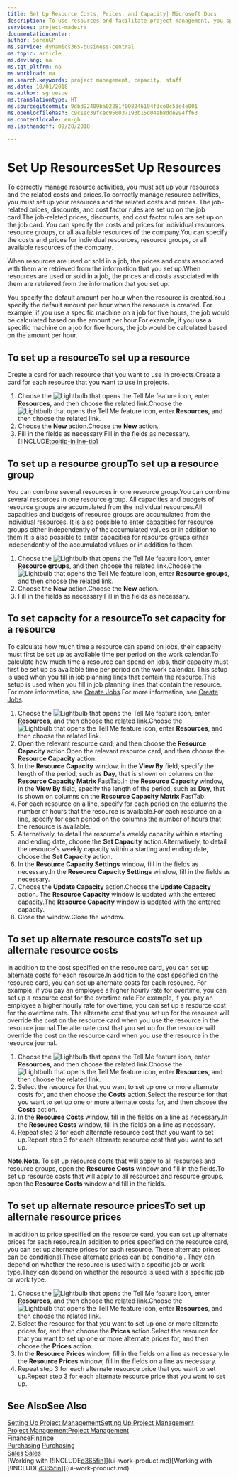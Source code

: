 ```yaml
---
title: Set Up Resource Costs, Prices, and Capacity| Microsoft Docs
description: To use resources and facilitate project management, you specify costs and prices for individual resources or resource groups, and set the resource capacity.
services: project-madeira
documentationcenter: 
author: SorenGP
ms.service: dynamics365-business-central
ms.topic: article
ms.devlang: na
ms.tgt_pltfrm: na
ms.workload: na
ms.search.keywords: project management, capacity, staff
ms.date: 10/01/2018
ms.author: sgroespe
ms.translationtype: HT
ms.sourcegitcommit: 9dbd92409ba02281f008246194f3ce0c53e4e001
ms.openlocfilehash: c9c1ec39fcec950037193b15d04ab8dde994ff63
ms.contentlocale: en-gb
ms.lasthandoff: 09/28/2018

---
```

# <a name="set-up-resources"></a><span data-ttu-id="274a0-103">Set Up Resources</span><span class="sxs-lookup"><span data-stu-id="274a0-103">Set Up Resources</span></span>
<span data-ttu-id="274a0-104">To correctly manage resource activities, you must set up your resources and the related costs and prices.</span><span class="sxs-lookup"><span data-stu-id="274a0-104">To correctly manage resource activities, you must set up your resources and the related costs and prices.</span></span> <span data-ttu-id="274a0-105">The job-related prices, discounts, and cost factor rules are set up on the job card.</span><span class="sxs-lookup"><span data-stu-id="274a0-105">The job-related prices, discounts, and cost factor rules are set up on the job card.</span></span> <span data-ttu-id="274a0-106">You can specify the costs and prices for individual resources, resource groups, or all available resources of the company.</span><span class="sxs-lookup"><span data-stu-id="274a0-106">You can specify the costs and prices for individual resources, resource groups, or all available resources of the company.</span></span>

<span data-ttu-id="274a0-107">When resources are used or sold in a job, the prices and costs associated with them are retrieved from the information that you set up.</span><span class="sxs-lookup"><span data-stu-id="274a0-107">When resources are used or sold in a job, the prices and costs associated with them are retrieved from the information that you set up.</span></span>

<span data-ttu-id="274a0-108">You specify the default amount per hour when the resource is created.</span><span class="sxs-lookup"><span data-stu-id="274a0-108">You specify the default amount per hour when the resource is created.</span></span> <span data-ttu-id="274a0-109">For example, if you use a specific machine on a job for five hours, the job would be calculated based on the amount per hour.</span><span class="sxs-lookup"><span data-stu-id="274a0-109">For example, if you use a specific machine on a job for five hours, the job would be calculated based on the amount per hour.</span></span>

## <a name="to-set-up-a-resource"></a><span data-ttu-id="274a0-110">To set up a resource</span><span class="sxs-lookup"><span data-stu-id="274a0-110">To set up a resource</span></span>
<span data-ttu-id="274a0-111">Create a card for each resource that you want to use in projects.</span><span class="sxs-lookup"><span data-stu-id="274a0-111">Create a card for each resource that you want to use in projects.</span></span>

1. <span data-ttu-id="274a0-112">Choose the ![Lightbulb that opens the Tell Me feature](media/ui-search/search_small.png "Tell me what you want to do") icon, enter **Resources**, and then choose the related link.</span><span class="sxs-lookup"><span data-stu-id="274a0-112">Choose the ![Lightbulb that opens the Tell Me feature](media/ui-search/search_small.png "Tell me what you want to do") icon, enter **Resources**, and then choose the related link.</span></span>
2. <span data-ttu-id="274a0-113">Choose the **New** action.</span><span class="sxs-lookup"><span data-stu-id="274a0-113">Choose the **New** action.</span></span>
3. <span data-ttu-id="274a0-114">Fill in the fields as necessary.</span><span class="sxs-lookup"><span data-stu-id="274a0-114">Fill in the fields as necessary.</span></span> [!INCLUDE[tooltip-inline-tip](includes/tooltip-inline-tip_md.md)]  

## <a name="to-set-up-a-resource-group"></a><span data-ttu-id="274a0-115">To set up a resource group</span><span class="sxs-lookup"><span data-stu-id="274a0-115">To set up a resource group</span></span>
<span data-ttu-id="274a0-116">You can combine several resources in one resource group.</span><span class="sxs-lookup"><span data-stu-id="274a0-116">You can combine several resources in one resource group.</span></span> <span data-ttu-id="274a0-117">All capacities and budgets of resource groups are accumulated from the individual resources.</span><span class="sxs-lookup"><span data-stu-id="274a0-117">All capacities and budgets of resource groups are accumulated from the individual resources.</span></span> <span data-ttu-id="274a0-118">It is also possible to enter capacities for resource groups either independently of the accumulated values or in addition to them.</span><span class="sxs-lookup"><span data-stu-id="274a0-118">It is also possible to enter capacities for resource groups either independently of the accumulated values or in addition to them.</span></span>

1. <span data-ttu-id="274a0-119">Choose the ![Lightbulb that opens the Tell Me feature](media/ui-search/search_small.png "Tell me what you want to do") icon, enter **Resource groups**, and then choose the related link.</span><span class="sxs-lookup"><span data-stu-id="274a0-119">Choose the ![Lightbulb that opens the Tell Me feature](media/ui-search/search_small.png "Tell me what you want to do") icon, enter **Resource groups**, and then choose the related link.</span></span>
2. <span data-ttu-id="274a0-120">Choose the **New** action.</span><span class="sxs-lookup"><span data-stu-id="274a0-120">Choose the **New** action.</span></span>
3. <span data-ttu-id="274a0-121">Fill in the fields as necessary.</span><span class="sxs-lookup"><span data-stu-id="274a0-121">Fill in the fields as necessary.</span></span>

## <a name="to-set-capacity-for-a-resource"></a><span data-ttu-id="274a0-122">To set capacity for a resource</span><span class="sxs-lookup"><span data-stu-id="274a0-122">To set capacity for a resource</span></span>
<span data-ttu-id="274a0-123">To calculate how much time a resource can spend on jobs, their capacity must first be set up as available time per period on the work calendar.</span><span class="sxs-lookup"><span data-stu-id="274a0-123">To calculate how much time a resource can spend on jobs, their capacity must first be set up as available time per period on the work calendar.</span></span> <span data-ttu-id="274a0-124">This setup is used when you fill in job planning lines that contain the resource.</span><span class="sxs-lookup"><span data-stu-id="274a0-124">This setup is used when you fill in job planning lines that contain the resource.</span></span> <span data-ttu-id="274a0-125">For more information, see [Create Jobs](projects-how-create-jobs.md).</span><span class="sxs-lookup"><span data-stu-id="274a0-125">For more information, see [Create Jobs](projects-how-create-jobs.md).</span></span>

1. <span data-ttu-id="274a0-126">Choose the ![Lightbulb that opens the Tell Me feature](media/ui-search/search_small.png "Tell me what you want to do") icon, enter **Resources**, and then choose the related link.</span><span class="sxs-lookup"><span data-stu-id="274a0-126">Choose the ![Lightbulb that opens the Tell Me feature](media/ui-search/search_small.png "Tell me what you want to do") icon, enter **Resources**, and then choose the related link.</span></span>
2. <span data-ttu-id="274a0-127">Open the relevant resource card, and then choose the **Resource Capacity** action.</span><span class="sxs-lookup"><span data-stu-id="274a0-127">Open the relevant resource card, and then choose the **Resource Capacity** action.</span></span>
3. <span data-ttu-id="274a0-128">In the **Resource Capacity** window, in the **View By** field, specify the length of the period, such as **Day**, that is shown on columns on the **Resource Capacity Matrix** FastTab.</span><span class="sxs-lookup"><span data-stu-id="274a0-128">In the **Resource Capacity** window, in the **View By** field, specify the length of the period, such as **Day**, that is shown on columns on the **Resource Capacity Matrix** FastTab.</span></span>
4. <span data-ttu-id="274a0-129">For each resource on a line, specify for each period on the columns the number of hours that the resource is available.</span><span class="sxs-lookup"><span data-stu-id="274a0-129">For each resource on a line, specify for each period on the columns the number of hours that the resource is available.</span></span>
5. <span data-ttu-id="274a0-130">Alternatively, to detail the resource's weekly capacity within a starting and ending date, choose the **Set Capacity** action.</span><span class="sxs-lookup"><span data-stu-id="274a0-130">Alternatively, to detail the resource's weekly capacity within a starting and ending date, choose the **Set Capacity** action.</span></span>
6. <span data-ttu-id="274a0-131">In the **Resource Capacity Settings** window, fill in the fields as necessary.</span><span class="sxs-lookup"><span data-stu-id="274a0-131">In the **Resource Capacity Settings** window, fill in the fields as necessary.</span></span>
7. <span data-ttu-id="274a0-132">Choose the **Update Capacity** action.</span><span class="sxs-lookup"><span data-stu-id="274a0-132">Choose the **Update Capacity** action.</span></span> <span data-ttu-id="274a0-133">The **Resource Capacity** window is updated with the entered capacity.</span><span class="sxs-lookup"><span data-stu-id="274a0-133">The **Resource Capacity** window is updated with the entered capacity.</span></span>
8. <span data-ttu-id="274a0-134">Close the window.</span><span class="sxs-lookup"><span data-stu-id="274a0-134">Close the window.</span></span>

## <a name="to-set-up-alternate-resource-costs"></a><span data-ttu-id="274a0-135">To set up alternate resource costs</span><span class="sxs-lookup"><span data-stu-id="274a0-135">To set up alternate resource costs</span></span>
<span data-ttu-id="274a0-136">In addition to the cost specified on the resource card, you can set up alternate costs for each resource.</span><span class="sxs-lookup"><span data-stu-id="274a0-136">In addition to the cost specified on the resource card, you can set up alternate costs for each resource.</span></span> <span data-ttu-id="274a0-137">For example, if you pay an employee a higher hourly rate for overtime, you can set up a resource cost for the overtime rate.</span><span class="sxs-lookup"><span data-stu-id="274a0-137">For example, if you pay an employee a higher hourly rate for overtime, you can set up a resource cost for the overtime rate.</span></span> <span data-ttu-id="274a0-138">The alternate cost that you set up for the resource will override the cost on the resource card when you use the resource in the resource journal.</span><span class="sxs-lookup"><span data-stu-id="274a0-138">The alternate cost that you set up for the resource will override the cost on the resource card when you use the resource in the resource journal.</span></span>

1. <span data-ttu-id="274a0-139">Choose the ![Lightbulb that opens the Tell Me feature](media/ui-search/search_small.png "Tell me what you want to do") icon, enter **Resources**, and then choose the related link.</span><span class="sxs-lookup"><span data-stu-id="274a0-139">Choose the ![Lightbulb that opens the Tell Me feature](media/ui-search/search_small.png "Tell me what you want to do") icon, enter **Resources**, and then choose the related link.</span></span>  
2. <span data-ttu-id="274a0-140">Select the resource for that you want to set up one or more alternate costs for, and then choose the **Costs** action.</span><span class="sxs-lookup"><span data-stu-id="274a0-140">Select the resource for that you want to set up one or more alternate costs for, and then choose the **Costs** action.</span></span>  
3. <span data-ttu-id="274a0-141">In the **Resource Costs** window, fill in the fields on a line as necessary.</span><span class="sxs-lookup"><span data-stu-id="274a0-141">In the **Resource Costs** window, fill in the fields on a line as necessary.</span></span>  
4. <span data-ttu-id="274a0-142">Repeat step 3 for each alternate resource cost that you want to set up.</span><span class="sxs-lookup"><span data-stu-id="274a0-142">Repeat step 3 for each alternate resource cost that you want to set up.</span></span>

<span data-ttu-id="274a0-143">**Note**.</span><span class="sxs-lookup"><span data-stu-id="274a0-143">**Note**.</span></span> <span data-ttu-id="274a0-144">To set up resource costs that will apply to all resources and resource groups, open the **Resource Costs** window and fill in the fields.</span><span class="sxs-lookup"><span data-stu-id="274a0-144">To set up resource costs that will apply to all resources and resource groups, open the **Resource Costs** window and fill in the fields.</span></span>

## <a name="to-set-up-alternate-resource-prices"></a><span data-ttu-id="274a0-145">To set up alternate resource prices</span><span class="sxs-lookup"><span data-stu-id="274a0-145">To set up alternate resource prices</span></span>
<span data-ttu-id="274a0-146">In addition to price specified on the resource card, you can set up alternate prices for each resource.</span><span class="sxs-lookup"><span data-stu-id="274a0-146">In addition to price specified on the resource card, you can set up alternate prices for each resource.</span></span> <span data-ttu-id="274a0-147">These alternate prices can be conditional.</span><span class="sxs-lookup"><span data-stu-id="274a0-147">These alternate prices can be conditional.</span></span> <span data-ttu-id="274a0-148">They can depend on whether the resource is used with a specific job or work type.</span><span class="sxs-lookup"><span data-stu-id="274a0-148">They can depend on whether the resource is used with a specific job or work type.</span></span>

1. <span data-ttu-id="274a0-149">Choose the ![Lightbulb that opens the Tell Me feature](media/ui-search/search_small.png "Tell me what you want to do") icon, enter **Resources**, and then choose the related link.</span><span class="sxs-lookup"><span data-stu-id="274a0-149">Choose the ![Lightbulb that opens the Tell Me feature](media/ui-search/search_small.png "Tell me what you want to do") icon, enter **Resources**, and then choose the related link.</span></span>
2. <span data-ttu-id="274a0-150">Select the resource for that you want to set up one or more alternate prices for, and then choose the **Prices** action.</span><span class="sxs-lookup"><span data-stu-id="274a0-150">Select the resource for that you want to set up one or more alternate prices for, and then choose the **Prices** action.</span></span>
3. <span data-ttu-id="274a0-151">In the **Resource Prices** window, fill in the fields on a line as necessary.</span><span class="sxs-lookup"><span data-stu-id="274a0-151">In the **Resource Prices** window, fill in the fields on a line as necessary.</span></span>
4. <span data-ttu-id="274a0-152">Repeat step 3 for each alternate resource price that you want to set up.</span><span class="sxs-lookup"><span data-stu-id="274a0-152">Repeat step 3 for each alternate resource price that you want to set up.</span></span>

## <a name="see-also"></a><span data-ttu-id="274a0-153">See Also</span><span class="sxs-lookup"><span data-stu-id="274a0-153">See Also</span></span>
[<span data-ttu-id="274a0-154">Setting Up Project Management</span><span class="sxs-lookup"><span data-stu-id="274a0-154">Setting Up Project Management</span></span>](projects-setup-projects.md)  
[<span data-ttu-id="274a0-155">Project Management</span><span class="sxs-lookup"><span data-stu-id="274a0-155">Project Management</span></span>](projects-manage-projects.md)  
[<span data-ttu-id="274a0-156">Finance</span><span class="sxs-lookup"><span data-stu-id="274a0-156">Finance</span></span>](finance.md)  
<span data-ttu-id="274a0-157">[Purchasing](purchasing-manage-purchasing.md)       </span><span class="sxs-lookup"><span data-stu-id="274a0-157">[Purchasing](purchasing-manage-purchasing.md)       </span></span>  
<span data-ttu-id="274a0-158">[Sales](sales-manage-sales.md)    </span><span class="sxs-lookup"><span data-stu-id="274a0-158">[Sales](sales-manage-sales.md)    </span></span>  
<span data-ttu-id="274a0-159">[Working with [!INCLUDE[d365fin](includes/d365fin_md.md)]](ui-work-product.md)</span><span class="sxs-lookup"><span data-stu-id="274a0-159">[Working with [!INCLUDE[d365fin](includes/d365fin_md.md)]](ui-work-product.md)</span></span>  

